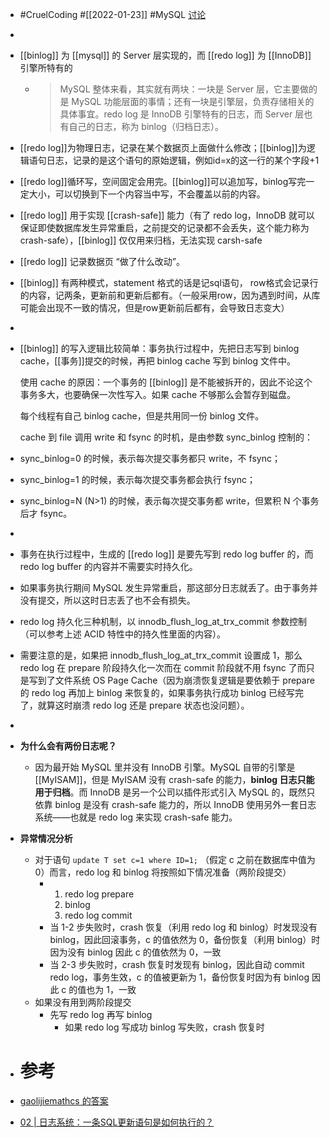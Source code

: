 - #CruelCoding #[[2022-01-23]] #MySQL [讨论](https://github.com/Monsooooon/CruelFundamental/tree/main/homework/202201/23)
-
- [[binlog]] 为 [[mysql]] 的 Server 层实现的，而 [[redo log]] 为 [[InnoDB]] 引擎所特有的
	- > MySQL 整体来看，其实就有两块：一块是 Server 层，它主要做的是 MySQL 功能层面的事情；还有一块是引擎层，负责存储相关的具体事宜。redo log 是 InnoDB 引擎特有的日志，而 Server 层也有自己的日志，称为 binlog（归档日志）。
- [[redo log]]为物理日志，记录在某个数据页上面做什么修改；[[binlog]]为逻辑语句日志，记录的是这个语句的原始逻辑，例如id=x的这一行的某个字段+1
- [[redo log]]循环写，空间固定会用完。[[binlog]]可以追加写，binlog写完一定大小，可以切换到下一个内容当中写，不会覆盖以前的内容。
- [[redo log]] 用于实现 [[crash-safe]] 能力（有了 redo log，InnoDB 就可以保证即使数据库发生异常重启，之前提交的记录都不会丢失，这个能力称为 crash-safe），[[binlog]] 仅仅用来归档，无法实现 carsh-safe
- [[redo log]] 记录数据页 “做了什么改动”。
- [[binlog]] 有两种模式，statement 格式的话是记sql语句， row格式会记录行的内容，记两条，更新前和更新后都有。（一般采用row，因为遇到时间，从库可能会出现不一致的情况，但是row更新前后都有，会导致日志变大）
-
- [[binlog]] 的写入逻辑比较简单：事务执行过程中，先把日志写到 binlog cache，[[事务]]提交的时候，再把 binlog cache 写到 binlog 文件中。
  
  使用 cache 的原因：一个事务的 [[binlog]] 是不能被拆开的，因此不论这个事务多大，也要确保一次性写入。如果 cache 不够那么会暂存到磁盘。
  
  每个线程有自己 binlog cache，但是共用同一份 binlog 文件。
  
  cache 到 file 调用 write 和 fsync 的时机，是由参数 sync_binlog 控制的：
- sync_binlog=0 的时候，表示每次提交事务都只 write，不 fsync；
- sync_binlog=1 的时候，表示每次提交事务都会执行 fsync；
- sync_binlog=N (N>1) 的时候，表示每次提交事务都 write，但累积 N 个事务后才 fsync。
-
- 事务在执行过程中，生成的 [[redo log]] 是要先写到 redo log buffer 的，而 redo log buffer 的内容并不需要实时持久化。
- 如果事务执行期间 MySQL 发生异常重启，那这部分日志就丢了。由于事务并没有提交，所以这时日志丢了也不会有损失。
- redo log 持久化三种机制，以 innodb_flush_log_at_trx_commit 参数控制（可以参考上述 ACID 特性中的持久性里面的内容）。
- 需要注意的是，如果把 innodb_flush_log_at_trx_commit 设置成 1，那么 redo log 在 prepare 阶段持久化一次而在 commit 阶段就不用 fsync 了而只是写到了文件系统 OS Page Cache（因为崩溃恢复逻辑是要依赖于 prepare 的 redo log 再加上 binlog 来恢复的，如果事务执行成功 binlog 已经写完了，就算这时崩溃 redo log 还是 prepare 状态也没问题）。
-
- **为什么会有两份日志呢？**
	- 因为最开始 MySQL 里并没有 InnoDB 引擎。MySQL 自带的引擎是 [[MyISAM]]，但是 MyISAM 没有 crash-safe 的能力，**binlog 日志只能用于归档**。而 InnoDB 是另一个公司以插件形式引入 MySQL 的，既然只依靠 binlog 是没有 crash-safe 能力的，所以 InnoDB 使用另外一套日志系统——也就是 redo log 来实现 crash-safe 能力。
- **异常情况分析**
	- 对于语句 `update T set c=1 where ID=1;` （假定 c 之前在数据库中值为 0）而言，redo log 和 binlog 将按照如下情况准备（两阶段提交）
		- 1. redo log prepare
		  2. binlog
		  3. redo log commit
		- 当 1-2 步失败时，crash 恢复（利用 redo log 和 binlog）时发现没有 binlog，因此回滚事务，c 的值依然为 0，备份恢复（利用 binlog）时因为没有 binlog 因此 c 的值依然为 0，一致
		- 当 2-3 步失败时，crash 恢复时发现有 binlog，因此自动 commit redo log，事务生效，c 的值被更新为 1，备份恢复时因为有 binlog 因此 c 的值也为 1，一致
	- 如果没有用到两阶段提交
		- 先写 redo log 再写 binlog
			- 如果 redo log 写成功 binlog 写失败，crash 恢复时
- # 参考
- [gaolijiemathcs 的答案](https://github.com/Monsooooon/CruelFundamental/blob/main/homework/202201/23/gaolijiemathcs.md)
- [02 | 日志系统：一条SQL更新语句是如何执行的？](https://time.geekbang.org/column/article/68633)